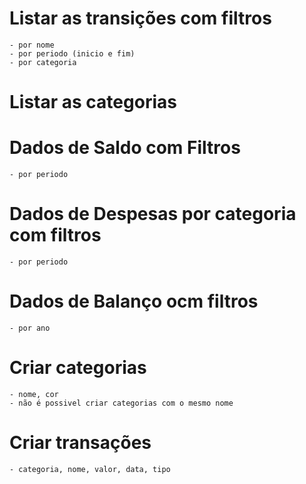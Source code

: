 # Listar as transições com filtros
    - por nome
    - por periodo (inicio e fim)
    - por categoria

# Listar as categorias

# Dados de Saldo com Filtros
    - por periodo

# Dados de Despesas por categoria com filtros
    - por periodo

# Dados de Balanço ocm filtros
    - por ano

# Criar categorias
    - nome, cor
    - não é possivel criar categorias com o mesmo nome

# Criar transações
    - categoria, nome, valor, data, tipo
    